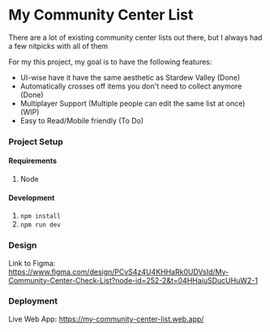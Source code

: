 # My Community Center List

There are a lot of existing community center lists out there, but I always had a few nitpicks with all of them

For my this project, my goal is to have the following features:

- UI-wise have it have the same aesthetic as Stardew Valley (Done)
- Automatically crosses off items you don't need to collect anymore (Done)
- Multiplayer Support (Multiple people can edit the same list at once) (WIP)
- Easy to Read/Mobile friendly (To Do)

### Project Setup

#### Requirements

1. Node

#### Development

1. `npm install`
2. `npm run dev`

### Design

Link to Figma:
https://www.figma.com/design/PCvS4z4U4KHHaRk0UDVsId/My-Community-Center-Check-List?node-id=252-2&t=04HHaiuSDucUHuW2-1

### Deployment

Live Web App:
https://my-community-center-list.web.app/

